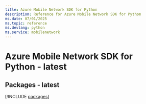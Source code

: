 ```yaml
---
title: Azure Mobile Network SDK for Python
description: Reference for Azure Mobile Network SDK for Python
ms.date: 07/01/2025
ms.topic: reference
ms.devlang: python
ms.service: mobilenetwork
---
```

# Azure Mobile Network SDK for Python - latest
## Packages - latest
[!INCLUDE [packages](mobile-network-index.md)]